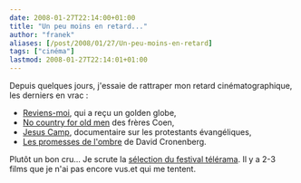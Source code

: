 ```yaml
---
date: 2008-01-27T22:14:00+01:00
title: "Un peu moins en retard..."
author: "franek"
aliases: [/post/2008/01/27/Un-peu-moins-en-retard]
tags: ["cinéma"]
lastmod: 2008-01-27T22:14:01+01:00
---
```

Depuis quelques jours, j'essaie de rattraper mon retard cinématographique, les derniers en vrac :

- [Reviens-moi](http://www.allocine.fr/film/fichefilm_gen_cfilm=119409.html), qui a reçu un golden globe,
- [No country for old men](http://www.allocine.fr/film/fichefilm_gen_cfilm=110096.html) des frères Coen,
- [Jesus Camp](http://www.allocine.fr/film/fichefilm_gen_cfilm=111518.html), documentaire sur les protestants évangéliques,
- [Les promesses de l'ombre](http://www.allocine.fr/film/fichefilm_gen_cfilm=110222.html) de David Cronenberg.

Plutôt un bon cru... Je scrute la [sélection du festival télérama](http://www.telerama.fr/cine08/). Il y a 2-3 films que je n'ai pas encore vus.et qui me tentent.
